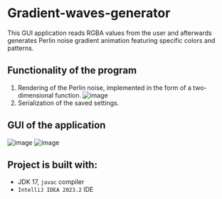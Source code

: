 # Gradient-waves-generator
This GUI application reads RGBA values from the user and afterwards generates Perlin noise gradient animation featuring specific colors and patterns.

## Functionality of the program
1. Rendering of the Perlin noise, implemented in the form of a two-dimensional function.
![image](https://github.com/Azam-Ra/Gradient-waves-generator/assets/60223738/b7d0d347-26fc-4479-8c86-4fdff623fd49)
2. Serialization of the saved settings.

## GUI of the application
![image](https://github.com/Azam-Ra/Gradient-waves-generator/assets/60223738/9257bcf3-6b51-4ec4-a900-c312a7fb245a)
![image](https://github.com/Azam-Ra/Gradient-waves-generator/assets/60223738/ab1d140b-6f7e-44fd-80ff-52361f4306c6)

## Project is built with:
- JDK 17, `javac` compiler
- `IntelliJ IDEA 2023.2` IDE
